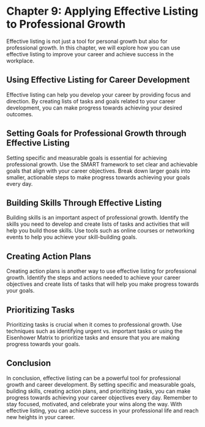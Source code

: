 Chapter 9: Applying Effective Listing to Professional Growth
============================================================

Effective listing is not just a tool for personal growth but also for professional growth. In this chapter, we will explore how you can use effective listing to improve your career and achieve success in the workplace.

Using Effective Listing for Career Development
----------------------------------------------

Effective listing can help you develop your career by providing focus and direction. By creating lists of tasks and goals related to your career development, you can make progress towards achieving your desired outcomes.

Setting Goals for Professional Growth through Effective Listing
---------------------------------------------------------------

Setting specific and measurable goals is essential for achieving professional growth. Use the SMART framework to set clear and achievable goals that align with your career objectives. Break down larger goals into smaller, actionable steps to make progress towards achieving your goals every day.

Building Skills Through Effective Listing
-----------------------------------------

Building skills is an important aspect of professional growth. Identify the skills you need to develop and create lists of tasks and activities that will help you build those skills. Use tools such as online courses or networking events to help you achieve your skill-building goals.

Creating Action Plans
---------------------

Creating action plans is another way to use effective listing for professional growth. Identify the steps and actions needed to achieve your career objectives and create lists of tasks that will help you make progress towards your goals.

Prioritizing Tasks
------------------

Prioritizing tasks is crucial when it comes to professional growth. Use techniques such as identifying urgent vs. important tasks or using the Eisenhower Matrix to prioritize tasks and ensure that you are making progress towards your goals.

Conclusion
----------

In conclusion, effective listing can be a powerful tool for professional growth and career development. By setting specific and measurable goals, building skills, creating action plans, and prioritizing tasks, you can make progress towards achieving your career objectives every day. Remember to stay focused, motivated, and celebrate your wins along the way. With effective listing, you can achieve success in your professional life and reach new heights in your career.



